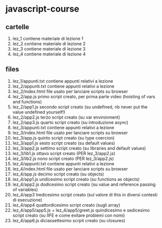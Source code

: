 # javascript-course

## cartelle
1. lez_1 contiene materiale di lezione 1 
2. lez_2 contiene materiale di lezione 2
3. lez_3 contiene materiale di lezione 3
4. lez_4 contiene materiale di lezione 4

## files
1. lez_1/appunti.txt contiene appunti relativi a lezione
2. lez_2/appunti.txt contiene appunti relativi a lezione
3. lez_2/index.html file usato per lanciare scripts su browser
4. lez_2/app.js primo script creato, per prima parte video (hoisting of vars and functions)
5. lez_2/app1.js secondo script creato (su undefined, nb never put the value undefined yourself!)
6. lez_2/app2.js terzo script creato (su var environment)
7. lez_2/app3.js quarto script creato (su introduzione async)
8. lez_3/appunti.txt contiene appunti relativi a lezione
9. lez_3/index.html file usato per lanciare scripts su browser
10. lez_3/app.js quinto script creato (su type coercion)
11. lez_3/app1.js sesto script creato (su default values)
12. lez_3/app2.js settimo script creato (su libraries and default values)
13. lez_3/lib1.js ottavo script creato (PER lez_3/app2.js)
14. lez_3/lib2.js nono script creato (PER lez_3/app2.js)
15. lez_4/appunti.txt contiene appunti relativi a lezione
16. lez_4/index.html file usato per lanciare scripts su browser
17. lez_4/app.js decimo script creato (su objects)
18. lez_4/app1.js undicesimo script creato (su functions as objects)
19. lez_4/app2.js dodicesimo script creato (su value and reference passing of variables)
20. lez_4/app3 tredicesimo script creato (sul valore di this in diversi contesti di esecuzione)
21. lez_4/app4 quattordicesimo script creato (sugli array)
22. lez_4/app5/app5.js + lez_4/app5/greet.js quindicesimo e sedicesimo script creato (su IIFE e come evitare problemi con nomi)
23. lez_4/app6.js diciassettesimo scrpit creato (su closures)